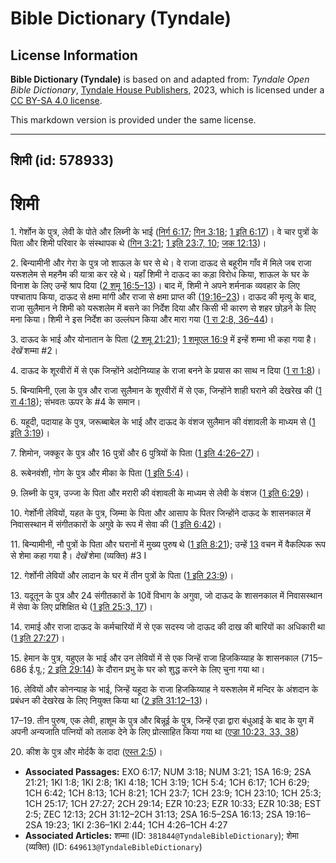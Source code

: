# Bible Dictionary (Tyndale)

## License Information

**Bible Dictionary (Tyndale)** is based on and adapted from: _Tyndale Open Bible Dictionary_, [Tyndale House Publishers](https://tyndaleopenresources.com/), 2023, which is licensed under a [CC BY-SA 4.0 license](https://creativecommons.org/licenses/by-sa/4.0/legalcode.en).

This markdown version is provided under the same license.



--------------------------------

## शिमी (id: 578933)

शिमी
====

1\. गेर्शोन के पुत्र, लेवी के पोते और लिब्नी के भाई ([निर्ग 6:17](https://ref.ly/Exod6:17); [गिन 3:18](https://ref.ly/Num3:18); [1 इति 6:17](https://ref.ly/1Chr6:17))। वे चार पुत्रों के पिता और शिमी परिवार के संस्थापक थे ([गिन 3:21](https://ref.ly/Num3:21); [1 इति 23:7, 10](https://ref.ly/1Chr23:7,1Chr23:10); [जक 12:13](https://ref.ly/Zech12:13))।

2\. बिन्यामीनी और गेरा के पुत्र जो शाऊल के घर से थे। वे राजा दाऊद से बहूरीम गाँव में मिले जब राजा यरूशलेम से महनैम की यात्रा कर रहे थे। यहाँ शिमी ने दाऊद का कड़ा विरोध किया, शाऊल के घर के विनाश के लिए उन्हें श्राप दिया ([2 शमू 16:5–13](https://ref.ly/2Sam16:5-2Sam16:13))। बाद में, शिमी ने अपने शर्मनाक व्यवहार के लिए पश्चाताप किया, दाऊद से क्षमा मांगी और राजा से क्षमा प्राप्त की ([19:16–23](https://ref.ly/2Sam19:16-2Sam19:23))। दाऊद की मृत्यु के बाद, राजा सुलैमान ने शिमी को यरूशलेम में बसने का निर्देश दिया और किसी भी कारण से शहर छोड़ने के लिए मना किया। शिमी ने इस निर्देश का उल्लंघन किया और मारा गया ([1 रा 2:8, 36–44](https://ref.ly/1Kgs2:8,1Kgs2:36-1Kgs2:44))।

3\. दाऊद के भाई और योनातान के पिता ([2 शमू 21:21](https://ref.ly/2Sam21:21)); [1 शमूएल 16:9](https://ref.ly/1Sam16:9) में इन्हें शम्मा भी कहा गया है। *देखें* शम्मा \#2।

4\. दाऊद के शूरवीरों में से एक जिन्होंने अदोनिय्याह के राजा बनने के प्रयास का साथ न दिया ([1 रा 1:8](https://ref.ly/1Kgs1:8))।

5\. बिन्यामिनी, एला के पुत्र और राजा सुलैमान के शूरवीरों में से एक, जिन्होंने शाही घराने की देखरेख की ([1 रा 4:18](https://ref.ly/1Kgs4:18)); संभवतः ऊपर के \#4 के समान।

6\. यहूदी, पदायाह के पुत्र, जरूब्बाबेल के भाई और दाऊद के वंशज सुलैमान की वंशावली के माध्यम से ([1 इति 3:19](https://ref.ly/1Chr3:19))।

7\. शिमोन, जक्कूर के पुत्र और 16 पुत्रों और 6 पुत्रियों के पिता ([1 इति 4:26–27](https://ref.ly/1Chr4:26-1Chr4:27))।

8\. रूबेनवंशी, गोग के पुत्र और मीका के पिता ([1 इति 5:4](https://ref.ly/1Chr5:4))।

9\. लिब्नी के पुत्र, उज्जा के पिता और मरारी की वंशावली के माध्यम से लेवी के वंशज ([1 इति 6:29](https://ref.ly/1Chr6:29))।

10\. गेर्शोनी लेवियों, यहत के पुत्र, जिम्मा के पिता और आसाप के पितर जिन्होंने दाऊद के शासनकाल में निवासस्थान में संगीतकारों के अगुवे के रूप में सेवा की ([1 इति 6:42](https://ref.ly/1Chr6:42))।

11\. बिन्यामीनी, नौ पुत्रों के पिता और घरानों में मुख्य पुरुष थे ([1 इति 8:21](https://ref.ly/1Chr8:21)); उन्हें [13](https://ref.ly/1Chr8:13) वचन में वैकल्पिक रूप से शेमा कहा गया है। *देखें* शेमा (व्यक्ति) \#3 I

12\. गेर्शोनी लेवियों और लादान के घर में तीन पुत्रों के पिता ([1 इति 23:9](https://ref.ly/1Chr23:9))।

13\. यदूतून के पुत्र और 24 संगीतकारों के 10वें विभाग के अगुवा, जो दाऊद के शासनकाल में निवासस्थान में सेवा के लिए प्रशिक्षित थे ([1 इति 25:3, 17](https://ref.ly/1Chr25:3,1Chr25:17))।

14\. रामाई और राजा दाऊद के कर्मचारियों में से एक सदस्य जो दाऊद की दाख की बारियों का अधिकारी था ([1 इति 27:27](https://ref.ly/1Chr27:27))।

15\. हेमान के पुत्र, यहुएल के भाई और उन लेवियों में से एक जिन्हें राजा हिजकिय्याह के शासनकाल (715–686 ई.पू.; [2 इति 29:14](https://ref.ly/2Chr29:14)) के दौरान प्रभु के घर को शुद्ध करने के लिए चुना गया था।

16\. लेवियों और कोनन्याह के भाई, जिन्हें यहूदा के राजा हिजकिय्याह ने यरूशलेम में मन्दिर के अंशदान के प्रबंधन की देखरेख के लिए नियुक्त किया था ([2 इति 31:12–13](https://ref.ly/2Chr31:12-2Chr31:13))।

17–19\. तीन पुरुष, एक लेवी, हाशूम के पुत्र और बिन्नूई के पुत्र, जिन्हें एज्रा द्वारा बंधुआई के बाद के युग में अपनी अन्यजाति पत्नियों को तलाक देने के लिए प्रोत्साहित किया गया था ([एज्रा 10:23, 33, 38](https://ref.ly/Ezra10:23,Ezra10:33,Ezra10:38))

20\. कीश के पुत्र और मोर्दकै के दादा ([एस्त 2:5](https://ref.ly/Esth2:5))।

* **Associated Passages:** EXO 6:17; NUM 3:18; NUM 3:21; 1SA 16:9; 2SA 21:21; 1KI 1:8; 1KI 2:8; 1KI 4:18; 1CH 3:19; 1CH 5:4; 1CH 6:17; 1CH 6:29; 1CH 6:42; 1CH 8:13; 1CH 8:21; 1CH 23:7; 1CH 23:9; 1CH 23:10; 1CH 25:3; 1CH 25:17; 1CH 27:27; 2CH 29:14; EZR 10:23; EZR 10:33; EZR 10:38; EST 2:5; ZEC 12:13; 2CH 31:12–2CH 31:13; 2SA 16:5–2SA 16:13; 2SA 19:16–2SA 19:23; 1KI 2:36–1KI 2:44; 1CH 4:26–1CH 4:27
* **Associated Articles:** शम्मा (ID: `381844@TyndaleBibleDictionary`); शेमा (व्यक्ति) (ID: `649613@TyndaleBibleDictionary`)

